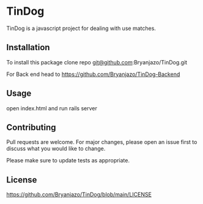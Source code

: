 # TinDog

TinDog is a javascript project for dealing with use matches.

## Installation

To install this package clone repo git@github.com:Bryanjazo/TinDog.git

For Back end head to https://github.com/Bryanjazo/TinDog-Backend


## Usage

open index.html and run rails server

## Contributing
Pull requests are welcome. For major changes, please open an issue first to discuss what you would like to change.

Please make sure to update tests as appropriate.

## License
https://github.com/Bryanjazo/TinDog/blob/main/LICENSE
